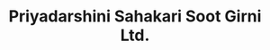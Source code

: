 ---
title: "Priyadarshini Sahakari Soot Girni Ltd. "
url: /yavatmal/priyadarshini-sahakari-soot-girni-ltd/
shop: Kleidung
---